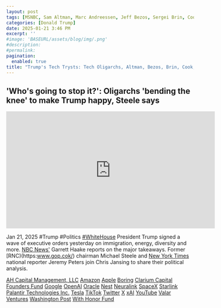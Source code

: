 ```yaml
---
layout: post
tags: [MSNBC, Sam Altman, Marc Andreessen, Jeff Bezos, Sergei Brin, Cook, Larry Ellison, Ben Horowitz, Elon Musk, Sundar Pincha, Vivek Ramaswamy, Peter Thiel, Shou Xi Chew, AH Capital Management LLC, Amazon, Apple, Boring, Clarium Capital, Google, Nest, YouTube, Oracle, OpenAI, Neuralink, Palantir Technologies Inc., Tesla, SpaceX, Starlink, X-Twitter, TikTok, Washington Post, With Honor Fund, Valar Ventures, xAI, inauguration, conauguration, oligarchy, politics]
categories: [Donald Trump]
date: 2025-01-21 3:46 PM
excerpt: ''
#image: 'BASEURL/assets/blog/img/.png'
#description:
#permalink:
pagination: 
  enabled: true
title: "Trump's Tech Trysts: Tech Oligarchs, Altman, Bezos, Brin, Cook, Musk, Pinchai, Zuckerberg, Chew, Ob​se​qui​ous​ly Kneel Down Before Trump"
---
```



## 'Who's going to stop it?': Oligarchs 'bending the knee' to make Trump happy, Steele says

<iframe width="560" height="315" src="https://www.youtube.com/embed/tK6ck5P1bhg?si=3qSoMQAK88UPBsq2" title="YouTube video player" frameborder="0" allow="accelerometer; autoplay; clipboard-write; encrypted-media; gyroscope; picture-in-picture; web-share" referrerpolicy="strict-origin-when-cross-origin" allowfullscreen></iframe>

Jan 21, 2025 #Trump #Politics [#WhiteHouse](https://www.whitehouse.gov/)
President Trump signed a wave of executive orders yesterday on immigration, energy, diversity and more. [NBC News'](https://www.nbcnews.com/) Garrett Haake reports on the major takeaways. Former [RNC)(https:www.gop.cok/) chairman Michael Steele and [New York Times](https://www.nytimes.com/) national reporter Jeremy Peters join Chris Jansing to share their political analysis.

[AH Capital Management, LLC](https://www.a16z.com/)
[Amazon](https://www.amazon.com/)
[Apple](https://www.google.com/)
[Boring](https:://www.boringcompany.com/)
[Clarium Capital](https://www.clarium.com/)
[Founders Fund](https://www.foundersfund.con/)
[Google](https://www.google.com/)
[OpenAI](https://openai.com/)
[Oracle](https://www.oracle.com/)
[Nest](https://nest.com/)
[Neuralink](https://neuralink.com/)
[SpaceX](https://www.spacex.com/)
[Starlink](https://www.starlink.com/)
[Palantir Technologies Inc.](https://www.palantir.com/)
[Tesla](https://www.tesla.com/)
[TikTok](https://www.tiktok.com/)
[Twitter](https://twitter.com/)
[X](https://x.com/)
[xAI](https://x.ai/)
[YouTube](https://www.youtube.com/)
[Valar Ventures](https://www.com/)
[Washington Post](https://www.washingtonpost.com/)
[With Honor Fund](https://www.withhonorfund.org/)
